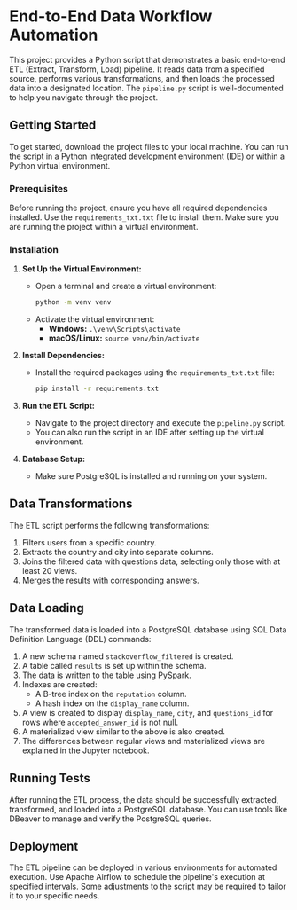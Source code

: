 # End-to-End Data Workflow Automation



This project provides a Python script that demonstrates a basic end-to-end ETL (Extract, Transform, Load) pipeline. It reads data from a specified source, performs various transformations, and then loads the processed data into a designated location. The `pipeline.py` script is well-documented to help you navigate through the project.

## Getting Started

To get started, download the project files to your local machine. You can run the script in a Python integrated development environment (IDE) or within a Python virtual environment.

### Prerequisites

Before running the project, ensure you have all required dependencies installed. Use the `requirements_txt.txt` file to install them. Make sure you are running the project within a virtual environment.

### Installation

1. **Set Up the Virtual Environment:**
   - Open a terminal and create a virtual environment:
     ```bash
     python -m venv venv
     ```
   - Activate the virtual environment:
     - **Windows:** `.\venv\Scripts\activate`
     - **macOS/Linux:** `source venv/bin/activate`

2. **Install Dependencies:**
   - Install the required packages using the `requirements_txt.txt` file:
     ```bash
     pip install -r requirements.txt
     ```

3. **Run the ETL Script:**
   - Navigate to the project directory and execute the `pipeline.py` script.
   - You can also run the script in an IDE after setting up the virtual environment.

4. **Database Setup:**
   - Make sure PostgreSQL is installed and running on your system.

## Data Transformations

The ETL script performs the following transformations:

1. Filters users from a specific country.
2. Extracts the country and city into separate columns.
3. Joins the filtered data with questions data, selecting only those with at least 20 views.
4. Merges the results with corresponding answers.

## Data Loading

The transformed data is loaded into a PostgreSQL database using SQL Data Definition Language (DDL) commands:

1. A new schema named `stackoverflow_filtered` is created.
2. A table called `results` is set up within the schema.
3. The data is written to the table using PySpark.
4. Indexes are created:
   - A B-tree index on the `reputation` column.
   - A hash index on the `display_name` column.
5. A view is created to display `display_name`, `city`, and `questions_id` for rows where `accepted_answer_id` is not null.
6. A materialized view similar to the above is also created.
7. The differences between regular views and materialized views are explained in the Jupyter notebook.

## Running Tests

After running the ETL process, the data should be successfully extracted, transformed, and loaded into a PostgreSQL database. You can use tools like DBeaver to manage and verify the PostgreSQL queries.

## Deployment

The ETL pipeline can be deployed in various environments for automated execution. Use Apache Airflow to schedule the pipeline's execution at specified intervals. Some adjustments to the script may be required to tailor it to your specific needs.

